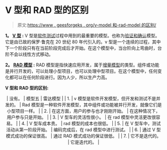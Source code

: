 # V 型和 RAD 型的区别

> 原文:[https://www . geesforgeks . org/v-model 和-rad-model 的区别/](https://www.geeksforgeeks.org/difference-between-v-model-and-rad-model/)

**1。 [V 型](https://www.geeksforgeeks.org/software-engineering-sdlc-v-model/) :**
V 型是[软件测试](https://www.geeksforgeeks.org/software-testing-basics/)过程中用到的最重要的模型。也称为[验证和确认](https://www.geeksforgeeks.org/differences-between-verification-and-validation/)模型。它是由已故的保罗·鲁克在 20 世纪 80 年代引入的。v 型是一个连续的过程，其中下一个阶段只有在当前阶段完成后才开始。在这个模型中，当台阶向上弯曲时，台阶不会以线性方式移动。

**2。 [RAD 模型](https://www.geeksforgeeks.org/software-engineering-rapid-application-development-model-rad/) :**
RAD 模型是指快速应用开发，属于[增量模型](https://www.geeksforgeeks.org/software-engineering-incremental-process-model/)的类型。组件或功能是并行开发的，可以处理小型项目，也可以处理中型项目。在这个模型中，任何变化都可以在任何阶段进行。因为人少，所以生产力高。

**V 型和 RAD 型的区别:**

<center>

| 没有。 | 模型五 | 雷达模型 |
| 1. | v 模型是软件开发模型，但开发和测试不是并发的。 | Rad 模型是一种软件开发模型，其中组件或功能被并行开发，就像它们是小型项目一样。 |
| 2. | 在这方面，用户的参与也才刚刚开始。 | 在这种情况下，用户参与只是开始。 |
| 3. | V 型车的灵活性很小。 | 在 rad 模型中灵活更改很容易。 |
| 4. | V 型车成本贵。 | rad 模型的成本也很低。 |
| 5. | 在 V 型车中，测试活动从第一阶段开始。 | 编码完成后，在 rad 模型中进行测试。 |
| 6. | 通过 V 型模式成功的保证很高。 | 通过 RAD 模式成功的保证很低。 |
| 7. | 它不是迭代的。 | 它是迭代的。 |

</center>